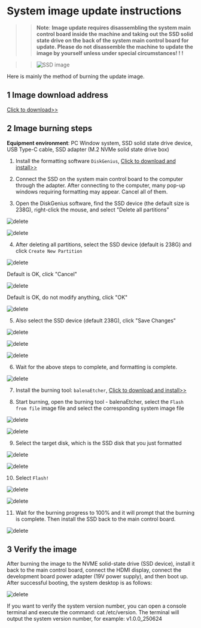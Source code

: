 # System image update instructions

>> **Note**: **Image update requires disassembling the system main control board inside the machine and taking out the SSD solid state drive on the back of the system main control board for update. Please do not disassemble the machine to update the image by yourself unless under special circumstances! ! !**

>> ![SSD image](../../resources/5-BasicApplication/5.4-ImageUpdateUse/SSD.png)

Here is mainly the method of burning the update image.

## 1 Image download address

[Click to download>>](https://download.elephantrobotics.com/Product_software/iMage-ISO/myAGV%20Pro/myAGVPro_v1.0.0_250624.zip)

## 2 Image burning steps

**Equipment environment**: PC Window system, SSD solid state drive device, USB Type-C cable, SSD adapter (M.2 NVMe solid state drive box)

1. Install the formatting software `DiskGenius`, [Click to download and install>>](https://www.diskgenius.com/dyna_download/?software=DGEngSetup6011645.exe)

2. Connect the SSD on the system main control board to the computer through the adapter. After connecting to the computer, many pop-up windows requiring formatting may appear. Cancel all of them.

3. Open the DiskGenius software, find the SSD device (the default size is 238G), right-click the mouse, and select "Delete all partitions"

![delete](../../resources/5-BasicApplication/5.4-ImageUpdateUse/ssd-1.png)

![delete](../../resources/5-BasicApplication/5.4-ImageUpdateUse/ssd-2.png)

4. After deleting all partitions, select the SSD device (default is 238G) and click `Create New Partition`

![delete](../../resources/5-BasicApplication/5.4-ImageUpdateUse/ssd-3.png)

Default is OK, click "Cancel"

![delete](../../resources/5-BasicApplication/5.4-ImageUpdateUse/ssd-4.png)

Default is OK, do not modify anything, click "OK"

![delete](../../resources/5-BasicApplication/5.4-ImageUpdateUse/ssd-5.png)

5. Also select the SSD device (default 238G), click "Save Changes"

![delete](../../resources/5-BasicApplication/5.4-ImageUpdateUse/ssd-6.png)

![delete](../../resources/5-BasicApplication/5.4-ImageUpdateUse/ssd-7.png)

![delete](../../resources/5-BasicApplication/5.4-ImageUpdateUse/ssd-8.png)

6. Wait for the above steps to complete, and formatting is complete.

![delete](../../resources/5-BasicApplication/5.4-ImageUpdateUse/ssd-9.png)

7. Install the burning tool: `balenaEtcher`, [Click to download and install>>](https://github.com/balena-io/etcher/releases/download/v2.1.2/balenaEtcher-2.1.2.Setup.exe)

8. Start burning, open the burning tool - balenaEtcher, select the `Flash from file` image file and select the corresponding system image file

![delete](../../resources/5-BasicApplication/5.4-ImageUpdateUse/ssd-10.png)

![delete](../../resources/5-BasicApplication/5.4-ImageUpdateUse/ssd-11.png)

9. Select the target disk, which is the SSD disk that you just formatted

![delete](../../resources/5-BasicApplication/5.4-ImageUpdateUse/ssd-12.png)

![delete](../../resources/5-BasicApplication/5.4-ImageUpdateUse/ssd-13.png)

10. Select `Flash!`

![delete](../../resources/5-BasicApplication/5.4-ImageUpdateUse/ssd-14.png)

![delete](../../resources/5-BasicApplication/5.4-ImageUpdateUse/ssd-15.png)

11. Wait for the burning progress to 100% and it will prompt that the burning is complete. Then install the SSD back to the main control board.

![delete](../../resources/5-BasicApplication/5.4-ImageUpdateUse/ssd-16.png)

## 3 Verify the image

After burning the image to the NVME solid-state drive (SSD device), install it back to the main control board, connect the HDMI display, connect the development board power adapter (19V power supply), and then boot up. After successful booting, the system desktop is as follows:

![delete](../../resources/5-BasicApplication/5.4-ImageUpdateUse/ssd-17.png)

If you want to verify the system version number, you can open a console terminal and execute the command: cat /etc/version. The terminal will output the system version number, for example: v1.0.0_250624

